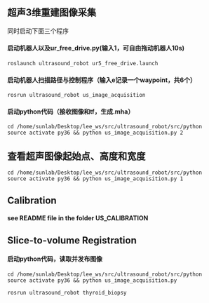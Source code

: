 ## 超声3维重建图像采集

同时启动下面三个程序
#### 启动机器人以及ur_free_drive.py(输入1，可自由拖动机器人10s)
```
roslaunch ultrasound_robot ur5_free_drive.launch
```

#### 启动机器人扫描路径与控制程序（输入e记录一个waypoint，共6个）
```
rosrun ultrasound_robot us_image_acquisition
```

#### 启动python代码（接收图像和tf，生成.mha）
```
cd /home/sunlab/Desktop/lee_ws/src/ultrasound_robot/src/python
source activate py36 && python us_image_acquisition.py 2
```





## 查看超声图像起始点、高度和宽度
```
cd /home/sunlab/Desktop/lee_ws/src/ultrasound_robot/src/python
source activate py36 && python us_image_acquisition.py 1
```






## Calibration
#### see README file in the folder US_CALIBRATION



## Slice-to-volume Registration

#### 启动python代码，读取并发布图像
```
cd /home/sunlab/Desktop/lee_ws/src/ultrasound_robot/src/python
source activate py36 && python us_image_acquisition.py

rosrun ultrasound_robot thyroid_biopsy
```
